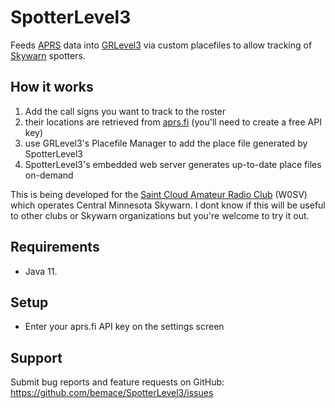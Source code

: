 # SpotterLevel3
Feeds [APRS](http://www.aprs.org/) data into [GRLevel3](http://www.grlevelx.com/grlevel3_2/) via custom placefiles to allow tracking of [Skywarn](https://www.weather.gov/SKYWARN) spotters.

## How it works
1. Add the call signs you want to track to the roster
2. their locations are retrieved from [aprs.fi](https://aprs.fi) (you'll need to create a free API key)
4. use GRLevel3's Placefile Manager to add the place file generated by SpotterLevel3
5. SpotterLevel3's embedded web server generates up-to-date place files on-demand

This is being developed for the [Saint Cloud Amateur Radio Club](https://w0sv.club) (W0SV) which operates Central Minnesota Skywarn. I dont know if this will be useful to other clubs or Skywarn organizations but you're welcome to try it out.

## Requirements

* Java 11.

## Setup

* Enter your aprs.fi API key on the settings screen

## Support
Submit bug reports and feature requests on GitHub: https://github.com/bemace/SpotterLevel3/issues
